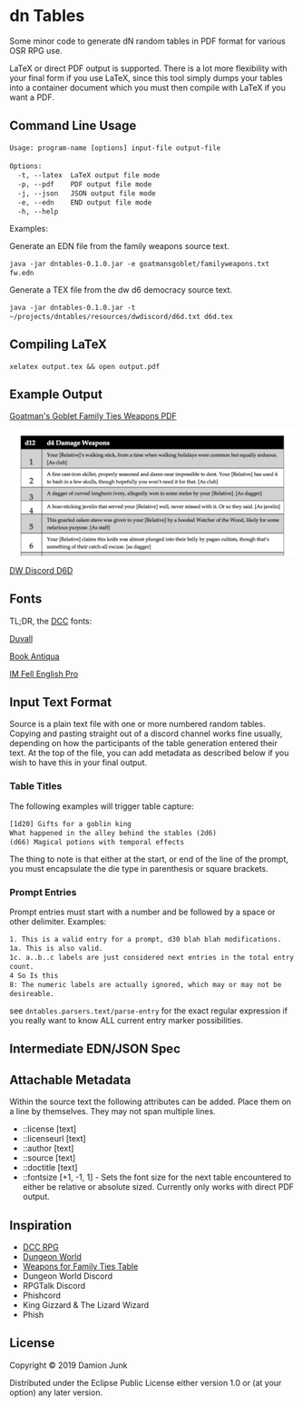 # dn Tables

Some minor code to generate dN random tables in PDF format for various OSR RPG use.

LaTeX or direct PDF output is supported. There is a lot more flexibility with your final form if you use LaTeX, since this tool simply dumps your tables into a container document which you must then compile with LaTeX if you want a PDF.

## Command Line Usage

```
Usage: program-name [options] input-file output-file

Options:
  -t, --latex  LaTeX output file mode
  -p, --pdf    PDF output file mode
  -j, --json   JSON output file mode
  -e, --edn    END output file mode
  -h, --help
```

Examples:

Generate an EDN file from the family weapons source text.

```
java -jar dntables-0.1.0.jar -e goatmansgoblet/familyweapons.txt fw.edn
```

Generate a TEX file from the dw d6 democracy source text.

```
java -jar dntables-0.1.0.jar -t ~/projects/dntables/resources/dwdiscord/d6d.txt d6d.tex
```

## Compiling LaTeX

```
xelatex output.tex && open output.pdf

```

## Example Output

[Goatman's Goblet Family Ties Weapons PDF](/samples/family-weapons-tables.pdf)

![(d12) d4 Damage Weapons](/samples/d12example.png?raw=true "d12 table example")

[DW Discord D6D](/samples/d6d.pdf)

## Fonts

TL;DR, the [DCC](http://goodman-games.com/dungeon-crawl-classics-rpg/) fonts:

[Duvall](https://www.dafont.com/duvall.font)

[Book Antiqua](https://www.wfonts.com/font/book-antiqua)

[IM Fell English Pro](https://www.fontsquirrel.com/fonts/im-fell-english-pro)

## Input Text Format

Source is a plain text file with one or more numbered random tables.
Copying and pasting straight out of a discord channel works fine usually, depending on how the participants of the table generation entered their text. At the top of the file, you can add metadata as described below if you wish to have this in your final output.

### Table Titles

The following examples will trigger table capture:

```
[1d20] Gifts for a goblin king
What happened in the alley behind the stables (2d6)
(d66) Magical potions with temporal effects
```

The thing to note is that either at the start, or end of the line of the prompt, you must encapsulate the die type in parenthesis or square brackets.

### Prompt Entries

Prompt entries must start with a number and be followed by a space or other delimiter. Examples:

```
1. This is a valid entry for a prompt, d30 blah blah modifications.
1a. This is also valid.
1c. a..b..c labels are just considered next entries in the total entry count.
4 So Is this
8: The numeric labels are actually ignored, which may or may not be desireable.
```

see `dntables.parsers.text/parse-entry` for the exact regular expression if you really want to know ALL current entry marker possibilities.

## Intermediate EDN/JSON Spec

## Attachable Metadata

Within the source text the following attributes can be added. Place them on a line by themselves.
They may not span multiple lines.

- ::license [text]
- ::licenseurl [text]
- ::author [text]
- ::source [text]
- ::doctitle [text]
- ::fontsize [+1, -1, 1] - Sets the font size for the next table encountered to either be relative or absolute sized. Currently only works with direct PDF output.


## Inspiration

- [DCC RPG](http://goodman-games.com/dungeon-crawl-classics-rpg/)
- [Dungeon World](https://dungeon-world.com/)
- [Weapons for Family Ties Table](http://www.goatmansgoblet.com/2019/04/ose-weapons-for-family-ties-by-damage.html)
- Dungeon World Discord
- RPGTalk Discord
- Phishcord
- King Gizzard & The Lizard Wizard
- Phish

## License

Copyright © 2019 Damion Junk

Distributed under the Eclipse Public License either version 1.0 or (at
your option) any later version.
